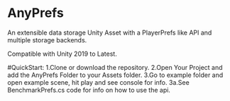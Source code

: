 # AnyPrefs
 An extensible data storage Unity Asset with a PlayerPrefs like API and multiple storage backends.

 Compatible with Unity 2019 to Latest.
 
 #QuickStart:
 1.Clone or download the repository.
 2.Open Your Project and add the AnyPrefs Folder to your Assets folder.
 3.Go to example folder and open example scene, hit play and see console for info.
 3a.See BenchmarkPrefs.cs code for info on how to use the api.
